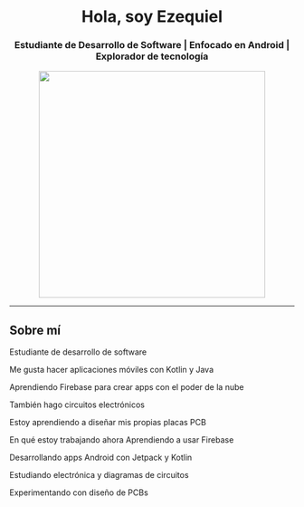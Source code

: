 <h1 align="center">Hola, soy Ezequiel</h1>
<h3 align="center">Estudiante de Desarrollo de Software | Enfocado en Android | Explorador de tecnología</h3>

<p align="center">
  <img src="" width="400">
</p>


---
## Sobre mí

Estudiante de desarrollo de software

Me gusta hacer aplicaciones móviles con Kotlin y Java

Aprendiendo Firebase para crear apps con el poder de la nube

También hago circuitos electrónicos

Estoy aprendiendo a diseñar mis propias placas PCB

En qué estoy trabajando ahora
Aprendiendo a usar Firebase

Desarrollando apps Android con Jetpack y Kotlin

Estudiando electrónica y diagramas de circuitos

Experimentando con diseño de PCBs
